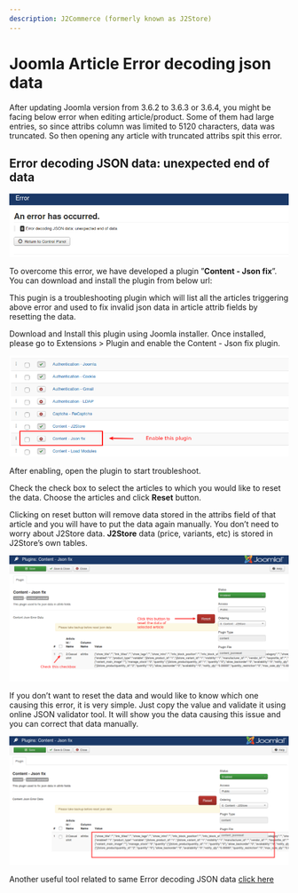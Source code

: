 ```yaml
---
description: J2Commerce (formerly known as J2Store)
---
```


# Joomla Article Error decoding json data

After updating Joomla version from 3.6.2 to 3.6.3 or 3.6.4, you might be facing below error when editing article/product. Some of them had large entries, so since attribs column was limited to 5120 characters, data was truncated. So then opening any article with truncated attribs spit this error.

## Error decoding JSON data: unexpected end of data <a href="#error-decoding-json-data-unexpected-end-of-data" id="error-decoding-json-data-unexpected-end-of-data"></a>

![json1](https://raw.githubusercontent.com/j2store/doc-images/master/troubleshooting-guide/joomla-article-error-decoding-json-data/jsonfix_01.png)

To overcome this error, we have developed a plugin ”**Content - Json fix**”. You can download and install the plugin from below url:

This pugin is a troubleshooting plugin which will list all the articles triggering above error and used to fix invalid json data in article attrib fields by resetting the data.

Download and Install this plugin using Joomla installer. Once installed, please go to Extensions > Plugin and enable the Content - Json fix plugin.

![json2](https://raw.githubusercontent.com/j2store/doc-images/master/troubleshooting-guide/joomla-article-error-decoding-json-data/jsonfix_02.png)

After enabling, open the plugin to start troubleshoot.

Check the check box to select the articles to which you would like to reset the data. Choose the articles and click **Reset** button.

Clicking on reset button will remove data stored in the attribs field of that article and you will have to put the data again manually. You don’t need to worry about J2Store data. **J2Store** data (price, variants, etc) is stored in J2Store’s own tables.

![json3](https://raw.githubusercontent.com/j2store/doc-images/master/troubleshooting-guide/joomla-article-error-decoding-json-data/jsonfix_03.png)

If you don’t want to reset the data and would like to know which one causing this error, it is very simple. Just copy the value and validate it using online JSON validator tool. It will show you the data causing this issue and you can correct that data manually.

![json4](https://raw.githubusercontent.com/j2store/doc-images/master/troubleshooting-guide/joomla-article-error-decoding-json-data/jsonfix_04.png)

Another useful tool related to same Error decoding JSON data [click here](https://github.com/robwent/joomla-json-db-check)
